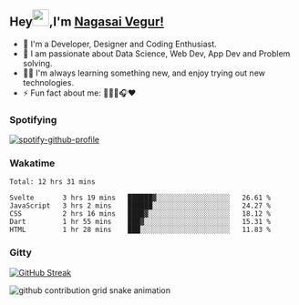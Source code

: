 ## Hey<img src="https://github.com/TheDudeThatCode/TheDudeThatCode/blob/master/Assets/Hi.gif" width="29px">,I'm [Nagasai Vegur!](https://nsvegur.github.io/Blog)

- 🔭 I'm a Developer, Designer and Coding Enthusiast.
- 🎲 I am passionate about Data Science, Web Dev, App Dev and Problem solving. 
- 👨‍💻 I'm always learning something new, and enjoy trying out new technologies.
- ⚡ Fun fact about me: 👨🏻‍💻🎧♥️

### Spotifying

[![spotify-github-profile](https://spotify-github-profile.vercel.app/api/view?uid=awb202e2k5avst93l65zp104s&cover_image=true&theme=novatorem&bar_color=56a5fe&bar_color_cover=false)](https://spotify-github-profile.vercel.app/api/view?uid=awb202e2k5avst93l65zp104s&redirect=true)

### Wakatime

<!--START_SECTION:waka-->
```text
Total: 12 hrs 31 mins

Svelte       3 hrs 19 mins   ██████▓░░░░░░░░░░░░░░░░░░   26.61 % 
JavaScript   3 hrs 2 mins    ██████░░░░░░░░░░░░░░░░░░░   24.27 % 
CSS          2 hrs 16 mins   ████▓░░░░░░░░░░░░░░░░░░░░   18.12 % 
Dart         1 hr 55 mins    ███▓░░░░░░░░░░░░░░░░░░░░░   15.31 % 
HTML         1 hr 28 mins    ███░░░░░░░░░░░░░░░░░░░░░░   11.83 % 
```
<!--END_SECTION:waka-->

### Gitty

[![GitHub Streak](https://github-readme-streak-stats.herokuapp.com?user=NSVEGUR&theme=dark&hide_border=true&date_format=M%20j%5B%2C%20Y%5D&ring=57A6FF&fire=57A6FF&currStreakLabel=57A6FF&background=0F1017)](https://git.io/streak-stats)

![github contribution grid snake animation](https://raw.githubusercontent.com/NSVEGUR/NSVEGUR/output/github-contribution-grid-snake.svg)
